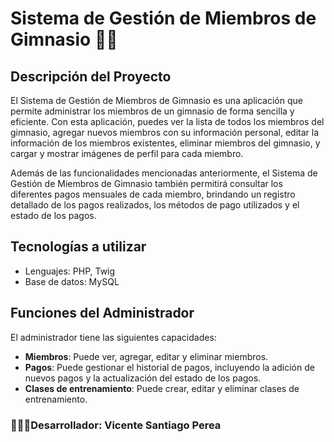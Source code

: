 # Sistema de Gestión de Miembros de Gimnasio 🏋️‍♀️

## Descripción del Proyecto
El Sistema de Gestión de Miembros de Gimnasio es una aplicación que permite administrar los miembros de un gimnasio de forma sencilla y eficiente. Con esta aplicación, puedes ver la lista de todos los miembros del gimnasio, agregar nuevos miembros con su información personal, editar la información de los miembros existentes, eliminar miembros del gimnasio, y cargar y mostrar imágenes de perfil para cada miembro.

Además de las funcionalidades mencionadas anteriormente, el Sistema de Gestión de Miembros de Gimnasio también permitirá consultar los diferentes pagos mensuales de cada miembro, brindando un registro detallado de los pagos realizados, los métodos de pago utilizados y el estado de los pagos.

## Tecnologías a utilizar
- Lenguajes: PHP, Twig
- Base de datos: MySQL

## Funciones del Administrador

El administrador tiene las siguientes capacidades:

- **Miembros**: Puede ver, agregar, editar y eliminar miembros.
- **Pagos**: Puede gestionar el historial de pagos, incluyendo la adición de nuevos pagos y la actualización del estado de los pagos.
- **Clases de entrenamiento**: Puede crear, editar y eliminar clases de entrenamiento.
  
### 👨🏼‍💻Desarrollador: Vicente Santiago Perea
